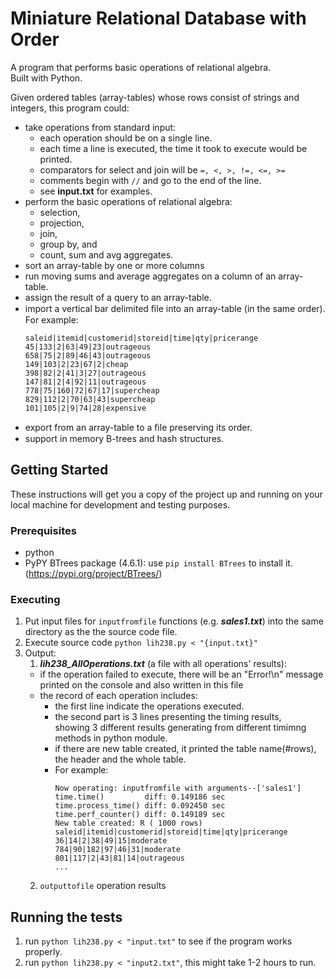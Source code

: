 # Miniature Relational Database with Order
A program that performs basic operations of relational algebra.  
Built with Python.

Given ordered tables (array-tables) whose rows consist of strings and integers, this program could:  
- take operations from standard input:
  - each operation should be on a single line. 
  - each time a line is executed, the time it took to execute would be printed.
  - comparators for select and join will be `=, <, >, !=, <=, >=`
  - comments begin with `//` and go to the end of the line.
  - see __input.txt__ for examples.
- perform the basic operations of relational algebra: 
  - selection, 
  - projection, 
  - join, 
  - group by, and 
  - count, sum and avg aggregates.  
- sort an array-table by one or more columns
- run moving sums and average aggregates on a column of an array-table.
- assign the result of a query to an array-table.
- import a vertical bar delimited ﬁle into an array-table (in the same order). For example:
  ```
  saleid|itemid|customerid|storeid|time|qty|pricerange
  45|133|2|63|49|23|outrageous
  658|75|2|89|46|43|outrageous
  149|103|2|23|67|2|cheap
  398|82|2|41|3|27|outrageous
  147|81|2|4|92|11|outrageous
  778|75|160|72|67|17|supercheap
  829|112|2|70|63|43|supercheap
  101|105|2|9|74|28|expensive
  ```
- export from an array-table to a ﬁle preserving its order.
- support in memory B-trees and hash structures. 

## Getting Started
These instructions will get you a copy of the project up and running on your local machine for development and testing purposes. 

### Prerequisites
- python
- PyPY BTrees package (4.6.1): use `pip install BTrees` to install it. (https://pypi.org/project/BTrees/)

### Executing
1. Put input files for `inputfromfile` functions (e.g. ___sales1.txt___) into the same directory as the the source code file.
2. Execute source code `python lih238.py < "{input.txt}"`
3. Output:  
    1. ___lih238_AllOperations.txt___ (a file with all operations' results): 
      - if the operation failed to execute, there will be an "Error!\n" message printed on the console and also written in this file
      - the record of each operation includes:
        - the first line indicate the operations executed.
        - the second part is 3 lines presenting the timing results,  
          showing 3 different results generating from different timimng methods in python <time> module.
        - if there are new table created, it printed the table name(#rows), the header and the whole table. 
        - For example:
          ```
          Now operating: inputfromfile with arguments--['sales1']
          time.time()         diff: 0.149186 sec
          time.process_time() diff: 0.092450 sec
          time.perf_counter() diff: 0.149189 sec
          New table created: R ( 1000 rows)
          saleid|itemid|customerid|storeid|time|qty|pricerange
          36|14|2|38|49|15|moderate
          784|90|182|97|46|31|moderate
          801|117|2|43|81|14|outrageous
          ...
          ```
    2. `outputtofile` operation results

## Running the tests
1. run `python lih238.py < "input.txt"` to see if the program works properly.
2. run `python lih238.py < "input2.txt"`, this might take 1-2 hours to run.
